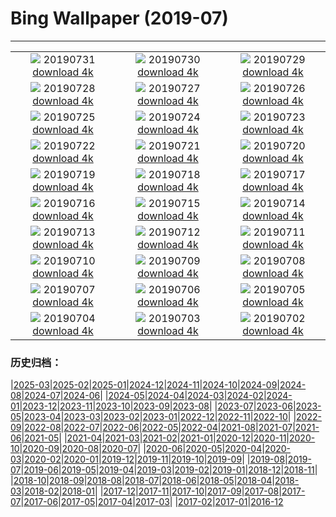 # Bing Wallpaper (2019-07)
**************
| | | |
| :----: | :----: | :----: |
| ![](https://www.bing.com/th?id=OHR.LavaFlows_ZH-CN4235925500_1920x1080.jpg) 20190731 [download 4k](https://www.bing.com/th?id=OHR.LavaFlows_ZH-CN4235925500_UHD.jpg) | ![](https://www.bing.com/th?id=OHR.TreeTower_ZH-CN4181961177_1920x1080.jpg) 20190730 [download 4k](https://www.bing.com/th?id=OHR.TreeTower_ZH-CN4181961177_UHD.jpg) | ![](https://www.bing.com/th?id=OHR.TortoiseMigration_ZH-CN4128473636_1920x1080.jpg) 20190729 [download 4k](https://www.bing.com/th?id=OHR.TortoiseMigration_ZH-CN4128473636_UHD.jpg) |
| ![](https://www.bing.com/th?id=OHR.TrilliumLake_ZH-CN4079462365_1920x1080.jpg) 20190728 [download 4k](https://www.bing.com/th?id=OHR.TrilliumLake_ZH-CN4079462365_UHD.jpg) | ![](https://www.bing.com/th?id=OHR.PuffinSkomer_ZH-CN4039641381_1920x1080.jpg) 20190727 [download 4k](https://www.bing.com/th?id=OHR.PuffinSkomer_ZH-CN4039641381_UHD.jpg) | ![](https://www.bing.com/th?id=OHR.CahuitaNP_ZH-CN3985565209_1920x1080.jpg) 20190726 [download 4k](https://www.bing.com/th?id=OHR.CahuitaNP_ZH-CN3985565209_UHD.jpg) |
| ![](https://www.bing.com/th?id=OHR.ElkFallsBridge_ZH-CN3921681387_1920x1080.jpg) 20190725 [download 4k](https://www.bing.com/th?id=OHR.ElkFallsBridge_ZH-CN3921681387_UHD.jpg) | ![](https://www.bing.com/th?id=OHR.CathedralMountBuffalo_ZH-CN4341947983_1920x1080.jpg) 20190724 [download 4k](https://www.bing.com/th?id=OHR.CathedralMountBuffalo_ZH-CN4341947983_UHD.jpg) | ![](https://www.bing.com/th?id=OHR.MeerkatMob_ZH-CN3788674757_1920x1080.jpg) 20190723 [download 4k](https://www.bing.com/th?id=OHR.MeerkatMob_ZH-CN3788674757_UHD.jpg) |
| ![](https://www.bing.com/th?id=OHR.Skywalk_ZH-CN3725661090_1920x1080.jpg) 20190722 [download 4k](https://www.bing.com/th?id=OHR.Skywalk_ZH-CN3725661090_UHD.jpg) | ![](https://www.bing.com/th?id=OHR.SardiniaHawkMoth_ZH-CN3672906054_1920x1080.jpg) 20190721 [download 4k](https://www.bing.com/th?id=OHR.SardiniaHawkMoth_ZH-CN3672906054_UHD.jpg) | ![](https://www.bing.com/th?id=OHR.BuckinghamSummer_ZH-CN3519250117_1920x1080.jpg) 20190720 [download 4k](https://www.bing.com/th?id=OHR.BuckinghamSummer_ZH-CN3519250117_UHD.jpg) |
| ![](https://www.bing.com/th?id=OHR.MiquelonPanorama_ZH-CN3614818937_1920x1080.jpg) 20190719 [download 4k](https://www.bing.com/th?id=OHR.MiquelonPanorama_ZH-CN3614818937_UHD.jpg) | ![](https://www.bing.com/th?id=OHR.GodsGarden_ZH-CN3317703606_1920x1080.jpg) 20190718 [download 4k](https://www.bing.com/th?id=OHR.GodsGarden_ZH-CN3317703606_UHD.jpg) | ![](https://www.bing.com/th?id=OHR.LeatherbackTT_ZH-CN5495532728_1920x1080.jpg) 20190717 [download 4k](https://www.bing.com/th?id=OHR.LeatherbackTT_ZH-CN5495532728_UHD.jpg) |
| ![](https://www.bing.com/th?id=OHR.Narrenmuehle_ZH-CN5582540867_1920x1080.jpg) 20190716 [download 4k](https://www.bing.com/th?id=OHR.Narrenmuehle_ZH-CN5582540867_UHD.jpg) | ![](https://www.bing.com/th?id=OHR.VulpesVulpes_ZH-CN5650159325_1920x1080.jpg) 20190715 [download 4k](https://www.bing.com/th?id=OHR.VulpesVulpes_ZH-CN5650159325_UHD.jpg) | ![](https://www.bing.com/th?id=OHR.Ushitukiiwa_ZH-CN5710944706_1920x1080.jpg) 20190714 [download 4k](https://www.bing.com/th?id=OHR.Ushitukiiwa_ZH-CN5710944706_UHD.jpg) |
| ![](https://www.bing.com/th?id=OHR.WaterperryGardens_ZH-CN5767279278_1920x1080.jpg) 20190713 [download 4k](https://www.bing.com/th?id=OHR.WaterperryGardens_ZH-CN5767279278_UHD.jpg) | ![](https://www.bing.com/th?id=OHR.CradleMountain_ZH-CN5817437189_1920x1080.jpg) 20190712 [download 4k](https://www.bing.com/th?id=OHR.CradleMountain_ZH-CN5817437189_UHD.jpg) | ![](https://www.bing.com/th?id=OHR.NightofNights_ZH-CN5872572560_1920x1080.jpg) 20190711 [download 4k](https://www.bing.com/th?id=OHR.NightofNights_ZH-CN5872572560_UHD.jpg) |
| ![](https://www.bing.com/th?id=OHR.IndiaLitSpace_ZH-CN5941074986_1920x1080.jpg) 20190710 [download 4k](https://www.bing.com/th?id=OHR.IndiaLitSpace_ZH-CN5941074986_UHD.jpg) | ![](https://www.bing.com/th?id=OHR.KingsWalkway_ZH-CN5988888672_1920x1080.jpg) 20190709 [download 4k](https://www.bing.com/th?id=OHR.KingsWalkway_ZH-CN5988888672_UHD.jpg) | ![](https://www.bing.com/th?id=OHR.JaguarPantanal_ZH-CN6062516404_1920x1080.jpg) 20190708 [download 4k](https://www.bing.com/th?id=OHR.JaguarPantanal_ZH-CN6062516404_UHD.jpg) |
| ![](https://www.bing.com/th?id=OHR.ChefchaouenMorocco_ZH-CN6127993429_1920x1080.jpg) 20190707 [download 4k](https://www.bing.com/th?id=OHR.ChefchaouenMorocco_ZH-CN6127993429_UHD.jpg) | ![](https://www.bing.com/th?id=OHR.WesternArcticHerd_ZH-CN6254887608_1920x1080.jpg) 20190706 [download 4k](https://www.bing.com/th?id=OHR.WesternArcticHerd_ZH-CN6254887608_UHD.jpg) | ![](https://www.bing.com/th?id=OHR.SommerCalviCorsica_ZH-CN6313433064_1920x1080.jpg) 20190705 [download 4k](https://www.bing.com/th?id=OHR.SommerCalviCorsica_ZH-CN6313433064_UHD.jpg) |
| ![](https://www.bing.com/th?id=OHR.PeelCastle_ZH-CN6366204379_1920x1080.jpg) 20190704 [download 4k](https://www.bing.com/th?id=OHR.PeelCastle_ZH-CN6366204379_UHD.jpg) | ![](https://www.bing.com/th?id=OHR.SalcombeDevon_ZH-CN5806331292_1920x1080.jpg) 20190703 [download 4k](https://www.bing.com/th?id=OHR.SalcombeDevon_ZH-CN5806331292_UHD.jpg) | ![](https://www.bing.com/th?id=OHR.Transfagarasan_ZH-CN5760731327_1920x1080.jpg) 20190702 [download 4k](https://www.bing.com/th?id=OHR.Transfagarasan_ZH-CN5760731327_UHD.jpg) |

### 历史归档：

|[2025-03](/../2025-03/2025-03.md)|[2025-02](/../2025-02/2025-02.md)|[2025-01](/../2025-01/2025-01.md)|[2024-12](/../2024-12/2024-12.md)|[2024-11](/../2024-11/2024-11.md)|[2024-10](/../2024-10/2024-10.md)|[2024-09](/../2024-09/2024-09.md)|[2024-08](/../2024-08/2024-08.md)|[2024-07](/../2024-07/2024-07.md)|[2024-06](/../2024-06/2024-06.md)|
|[2024-05](/../2024-05/2024-05.md)|[2024-04](/../2024-04/2024-04.md)|[2024-03](/../2024-03/2024-03.md)|[2024-02](/../2024-02/2024-02.md)|[2024-01](/../2024-01/2024-01.md)|[2023-12](/../2023-12/2023-12.md)|[2023-11](/../2023-11/2023-11.md)|[2023-10](/../2023-10/2023-10.md)|[2023-09](/../2023-09/2023-09.md)|[2023-08](/../2023-08/2023-08.md)|
|[2023-07](/../2023-07/2023-07.md)|[2023-06](/../2023-06/2023-06.md)|[2023-05](/../2023-05/2023-05.md)|[2023-04](/../2023-04/2023-04.md)|[2023-03](/../2023-03/2023-03.md)|[2023-02](/../2023-02/2023-02.md)|[2023-01](/../2023-01/2023-01.md)|[2022-12](/../2022-12/2022-12.md)|[2022-11](/../2022-11/2022-11.md)|[2022-10](/../2022-10/2022-10.md)|
|[2022-09](/../2022-09/2022-09.md)|[2022-08](/../2022-08/2022-08.md)|[2022-07](/../2022-07/2022-07.md)|[2022-06](/../2022-06/2022-06.md)|[2022-05](/../2022-05/2022-05.md)|[2022-04](/../2022-04/2022-04.md)|[2021-08](/../2021-08/2021-08.md)|[2021-07](/../2021-07/2021-07.md)|[2021-06](/../2021-06/2021-06.md)|[2021-05](/../2021-05/2021-05.md)|
|[2021-04](/../2021-04/2021-04.md)|[2021-03](/../2021-03/2021-03.md)|[2021-02](/../2021-02/2021-02.md)|[2021-01](/../2021-01/2021-01.md)|[2020-12](/../2020-12/2020-12.md)|[2020-11](/../2020-11/2020-11.md)|[2020-10](/../2020-10/2020-10.md)|[2020-09](/../2020-09/2020-09.md)|[2020-08](/../2020-08/2020-08.md)|[2020-07](/../2020-07/2020-07.md)|
|[2020-06](/../2020-06/2020-06.md)|[2020-05](/../2020-05/2020-05.md)|[2020-04](/../2020-04/2020-04.md)|[2020-03](/../2020-03/2020-03.md)|[2020-02](/../2020-02/2020-02.md)|[2020-01](/../2020-01/2020-01.md)|[2019-12](/../2019-12/2019-12.md)|[2019-11](/../2019-11/2019-11.md)|[2019-10](/../2019-10/2019-10.md)|[2019-09](/../2019-09/2019-09.md)|
|[2019-08](/../2019-08/2019-08.md)|[2019-07](/2019-07.md)|[2019-06](/../2019-06/2019-06.md)|[2019-05](/../2019-05/2019-05.md)|[2019-04](/../2019-04/2019-04.md)|[2019-03](/../2019-03/2019-03.md)|[2019-02](/../2019-02/2019-02.md)|[2019-01](/../2019-01/2019-01.md)|[2018-12](/../2018-12/2018-12.md)|[2018-11](/../2018-11/2018-11.md)|
|[2018-10](/../2018-10/2018-10.md)|[2018-09](/../2018-09/2018-09.md)|[2018-08](/../2018-08/2018-08.md)|[2018-07](/../2018-07/2018-07.md)|[2018-06](/../2018-06/2018-06.md)|[2018-05](/../2018-05/2018-05.md)|[2018-04](/../2018-04/2018-04.md)|[2018-03](/../2018-03/2018-03.md)|[2018-02](/../2018-02/2018-02.md)|[2018-01](/../2018-01/2018-01.md)|
|[2017-12](/../2017-12/2017-12.md)|[2017-11](/../2017-11/2017-11.md)|[2017-10](/../2017-10/2017-10.md)|[2017-09](/../2017-09/2017-09.md)|[2017-08](/../2017-08/2017-08.md)|[2017-07](/../2017-07/2017-07.md)|[2017-06](/../2017-06/2017-06.md)|[2017-05](/../2017-05/2017-05.md)|[2017-04](/../2017-04/2017-04.md)|[2017-03](/../2017-03/2017-03.md)|
|[2017-02](/../2017-02/2017-02.md)|[2017-01](/../2017-01/2017-01.md)|[2016-12](/../2016-12/2016-12.md)